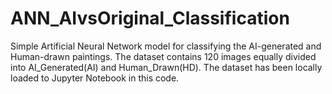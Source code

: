# ANN_AIvsOriginal_Classification
Simple Artificial Neural Network model for classifying the AI-generated and Human-drawn paintings. 
The dataset contains 120 images equally divided into AI_Generated(AI) and Human_Drawn(HD). 
The dataset has been locally loaded to Jupyter Notebook in this code. 


